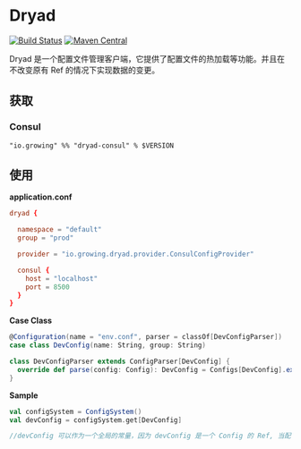 Dryad
==================

[![Build Status](https://travis-ci.org/growingio/dryad.svg?branch=master)](https://travis-ci.org/growingio/dryad)
[![Maven Central](https://maven-badges.herokuapp.com/maven-central/io.growing/dryad-core_2.12/badge.svg)](https://maven-badges.herokuapp.com/maven-central/io.growing/dryad-core_2.12)

Dryad 是一个配置文件管理客户端，它提供了配置文件的热加载等功能。并且在不改变原有 Ref 的情况下实现数据的变更。

## 获取

### Consul

```
"io.growing" %% "dryad-consul" % $VERSION
```

## 使用

**application.conf**

```conf
dryad {

  namespace = "default"
  group = "prod"

  provider = "io.growing.dryad.provider.ConsulConfigProvider"

  consul {
    host = "localhost"
    port = 8500
  }
}
```

**Case Class**

```scala
@Configuration(name = "env.conf", parser = classOf[DevConfigParser])
case class DevConfig(name: String, group: String)

class DevConfigParser extends ConfigParser[DevConfig] {
  override def parse(config: Config): DevConfig = Configs[DevConfig].extract(config).value
}
```

**Sample**

```scala
val configSystem = ConfigSystem()
val devConfig = configSystem.get[DevConfig]

//devConfig 可以作为一个全局的常量，因为 devConfig 是一个 Config 的 Ref, 当配置文件更新时这个 Ref 会指向新的对象(配置文件更新之后所生成的对象)。
```
